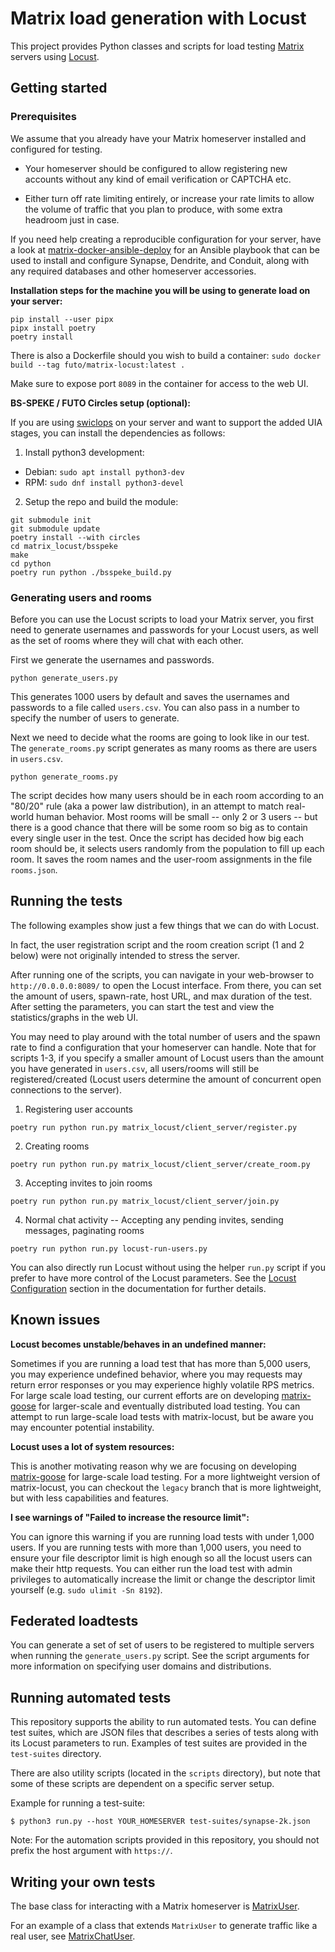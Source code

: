 # Matrix load generation with Locust

This project provides Python classes and scripts for load testing
[Matrix](https://matrix.org/) servers using [Locust](https://locust.io/).

## Getting started

### Prerequisites

We assume that you already have your Matrix homeserver installed and
configured for testing.

* Your homeserver should be configured to allow registering new accounts
  without any kind of email verification or CAPTCHA etc.

* Either turn off rate limiting entirely, or increase your rate limits
  to allow the volume of traffic that you plan to produce, with some
  extra headroom just in case.

If you need help creating a reproducible configuration for your server,
have a look at [matrix-docker-ansible-deploy](https://github.com/spantaleev/matrix-docker-ansible-deploy)
for an Ansible playbook that can be used to install and configure Synapse,
Dendrite, and Conduit, along with any required databases and other
homeserver accessories.

**Installation steps for the machine you will be using to generate load on your
server:**
```console
pip install --user pipx
pipx install poetry
poetry install
```

There is also a Dockerfile should you wish to build a container:
```sudo docker build --tag futo/matrix-locust:latest .```

Make sure to expose port `8089` in the container for access to the web UI.

**BS-SPEKE / FUTO Circles setup (optional):**

If you are using [swiclops](https://gitlab.futo.org/cvwright/swiclops) on your
server and want to support the added UIA stages, you can install the
dependencies as follows:
1. Install python3 development:
  * Debian: `sudo apt install python3-dev`
  * RPM: `sudo dnf install python3-devel`
2. Setup the repo and build the module:
```console
git submodule init
git submodule update
poetry install --with circles
cd matrix_locust/bsspeke
make
cd python
poetry run python ./bsspeke_build.py
```

### Generating users and rooms

Before you can use the Locust scripts to load your Matrix server, you
first need to generate usernames and passwords for your Locust users,
as well as the set of rooms where they will chat with each other.

First we generate the usernames and passwords.

```console
python generate_users.py
```

This generates 1000 users by default and saves the usernames and passwords to
a file called `users.csv`. You can also pass in a number to specify the number
of users to generate.

Next we need to decide what the rooms are going to look like in our test.
The `generate_rooms.py` script generates as many rooms as there are users
in `users.csv`.

```console
python generate_rooms.py
```

The script decides how many users should be in each room according to an "80/20"
rule (aka a power law distribution), in an attempt to match real-world
human behavior.
Most rooms will be small -- only 2 or 3 users -- but there is a good
chance that there will be some room so big as to contain every single
user in the test.
Once the script has decided how big each room should be, it selects users
randomly from the population to fill up each room.
It saves the room names and the user-room assignments in the file `rooms.json`.

## Running the tests

The following examples show just a few things that we can do with Locust.

In fact, the user registration script and the room creation script (1 and 2 below)
were not originally intended to stress the server.

After running one of the scripts, you can navigate in your web-browser to
`http://0.0.0.0:8089/` to open the Locust interface. From there, you can set
the amount of users, spawn-rate, host URL, and max duration of the test. After
setting the parameters, you can start the test and view the statistics/graphs
in the web UI.

You may need to play around with the total number of users and the spawn rate
to find a configuration that your homeserver can handle. Note that for scripts
1-3, if you specify a smaller amount of Locust users than the amount you have
generated in `users.csv`, all users/rooms will still be registered/created
(Locust users determine the amount of concurrent open connections to the
server).

1. Registering user accounts

```console
poetry run python run.py matrix_locust/client_server/register.py
```

2. Creating rooms

```console
poetry run python run.py matrix_locust/client_server/create_room.py
```

3. Accepting invites to join rooms

```console
poetry run python run.py matrix_locust/client_server/join.py
```

4. Normal chat activity -- Accepting any pending invites, sending messages, paginating rooms

```console
poetry run python run.py locust-run-users.py
```

You can also directly run Locust without using the helper `run.py` script
if you prefer to have more control of the Locust parameters. See the
[Locust Configuration](https://docs.locust.io/en/stable/configuration.html)
section in the documentation for further details.

## Known issues

**Locust becomes unstable/behaves in an undefined manner:**

Sometimes if you are running a load test that has more than 5,000 users, you
may experience undefined behavior, where you may requests may return error
responses or you may experience highly volatile RPS metrics. For large scale
load testing, our current efforts are on developing
[matrix-goose](https://gitlab.futo.org/load-testing/matrix-goose) for
larger-scale and eventually distributed load testing. You can attempt to run
large-scale load tests with matrix-locust, but be aware you may encounter
potential instability.

**Locust uses a lot of system resources:**

This is another motivating reason why we are focusing on developing
[matrix-goose](https://gitlab.futo.org/load-testing/matrix-goose) for
large-scale load testing. For a more lightweight version of matrix-locust,
you can checkout the `legacy` branch that is more lightweight, but with less
capabilities and features.

**I see warnings of "Failed to increase the resource limit":**

You can ignore this warning if you are running load tests with under 1,000
users. If you are running tests with more than 1,000 users, you need to ensure
your file descriptor limit is high enough so all the locust users can make
their http requests. You can either run the load test with admin privileges
to automatically increase the limit or change the descriptor limit yourself
(e.g. `sudo ulimit -Sn 8192`).

## Federated loadtests

You can generate a set of set of users to be registered to multiple servers
when running the `generate_users.py` script. See the script arguments for more
information on specifying user domains and distributions.

## Running automated tests

This repository supports the ability to run automated tests. You can define
test suites, which are JSON files that describes a series of tests along with
its Locust parameters to run. Examples of test suites are provided in the
`test-suites` directory.

There are also utility scripts (located in the `scripts` directory), but note
that some of these scripts are dependent on a specific server setup.

Example for running a test-suite:

```console
$ python3 run.py --host YOUR_HOMESERVER test-suites/synapse-2k.json
```

Note: For the automation scripts provided in this repository, you should not
prefix the host argument with `https://`.

## Writing your own tests

The base class for interacting with a Matrix homeserver is [MatrixUser](./matrixuser.py).

For an example of a class that extends `MatrixUser` to generate traffic
like a real user, see [MatrixChatUser](./matrixchatuser.py).
